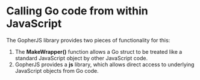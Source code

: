 # Calling Go code from within JavaScript

The GopherJS library provides two pieces of functionality for this:

1. The **MakeWrapper()** function allows a Go struct to be treated like a standard JavaScript object by other JavaScript code.
2. GopherJS provides a **js** library, which allows direct access to underlying JavaScript objects from Go code.